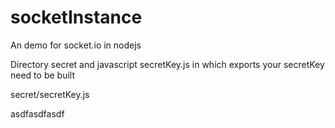 # socketInstance
An demo for socket.io in nodejs

Directory secret and javascript secretKey.js in which exports your secretKey need to be built

secret/secretKey.js


asdfasdfasdf
